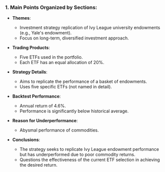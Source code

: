 ### 1. Main Points Organized by Sections:

- **Themes**:
  - Investment strategy replication of Ivy League university endowments (e.g., Yale's endowment).
  - Focus on long-term, diversified investment approach.

- **Trading Products**:
  - Five ETFs used in the portfolio.
  - Each ETF has an equal allocation of 20%.

- **Strategy Details**:
  - Aims to replicate the performance of a basket of endowments.
  - Uses five specific ETFs (not named in detail).

- **Backtest Performance**:
  - Annual return of 4.6%.
  - Performance is significantly below historical average.

- **Reason for Underperformance**:
  - Abysmal performance of commodities.

- **Conclusions**:
  - The strategy seeks to replicate Ivy League endowment performance but has underperformed due to poor commodity returns.
  - Questions the effectiveness of the current ETF selection in achieving the desired return.
